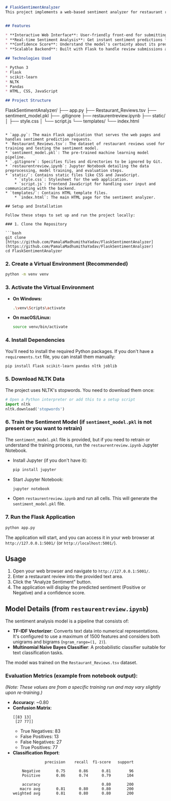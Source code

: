 ```markdown
# FlaskSentimentAnalyzer
This project implements a web-based sentiment analyzer for restaurant reviews using a Flask backend and a scikit-learn machine learning model. Users can enter a restaurant review into a text area, and the application will predict whether the sentiment of the review is "Positive" or "Negative". It also displays a confidence score for the prediction.


## Features

* **Interactive Web Interface**: User-friendly front-end for submitting reviews.
* **Real-time Sentiment Analysis**: Get instant sentiment predictions for your text.
* **Confidence Score**: Understand the model's certainty about its prediction.
* **Scalable Backend**: Built with Flask to handle review submissions and return results.

## Technologies Used

* Python 3
* Flask
* scikit-learn
* NLTK
* Pandas
* HTML, CSS, JavaScript

## Project Structure

```

FlaskSentimentAnalyzer/
├── app.py
├── Restaurant\_Reviews.tsv
├── sentiment\_model.pkl
├── .gitignore
├── restaurentreview.ipynb
├── static/
│   ├── style.css
│   └── script.js
└── templates/
└── index.html

````

* `app.py`: The main Flask application that serves the web pages and handles sentiment prediction requests.
* `Restaurant_Reviews.tsv`: The dataset of restaurant reviews used for training and testing the sentiment model.
* `sentiment_model.pkl`: The pre-trained machine learning model pipeline.
* `.gitignore`: Specifies files and directories to be ignored by Git.
* `restaurentreview.ipynb`: Jupyter Notebook detailing the data preprocessing, model training, and evaluation steps.
* `static/`: Contains static files like CSS and JavaScript.
    * `style.css`: Stylesheet for the web application.
    * `script.js`: Frontend JavaScript for handling user input and communicating with the backend.
* `templates/`: Contains HTML template files.
    * `index.html`: The main HTML page for the sentiment analyzer.

## Setup and Installation

Follow these steps to set up and run the project locally:

### 1. Clone the Repository

```bash
git clone [https://github.com/PamalaMadhumithaYadav/FlaskSentimentAnalyzer](https://github.com/PamalaMadhumithaYadav/FlaskSentimentAnalyzer)
cd FlaskSentimentAnalyzer
````

### 2\. Create a Virtual Environment (Recommended)

```bash
python -m venv venv
```

### 3\. Activate the Virtual Environment

  * **On Windows:**
    ```bash
    .\venv\Scripts\activate
    ```
  * **On macOS/Linux:**
    ```bash
    source venv/bin/activate
    ```

### 4\. Install Dependencies

You'll need to install the required Python packages. If you don't have a `requirements.txt` file, you can install them manually:

```bash
pip install Flask scikit-learn pandas nltk joblib
```

### 5\. Download NLTK Data

The project uses NLTK's stopwords. You need to download them once:

```python
# Open a Python interpreter or add this to a setup script
import nltk
nltk.download('stopwords')
```

### 6\. Train the Sentiment Model (if `sentiment_model.pkl` is not present or you want to retrain)

The `sentiment_model.pkl` file is provided, but if you need to retrain or understand the training process, run the `restaurentreview.ipynb` Jupyter Notebook.

  * Install Jupyter (if you don't have it):
    ```bash
    pip install jupyter
    ```
  * Start Jupyter Notebook:
    ```bash
    jupyter notebook
    ```
  * Open `restaurentreview.ipynb` and run all cells. This will generate the `sentiment_model.pkl` file.

### 7\. Run the Flask Application

```bash
python app.py
```

The application will start, and you can access it in your web browser at `http://127.0.0.1:5001/` (or `http://localhost:5001/`).

## Usage

1.  Open your web browser and navigate to `http://127.0.0.1:5001/`.
2.  Enter a restaurant review into the provided text area.
3.  Click the "Analyze Sentiment" button.
4.  The application will display the predicted sentiment (Positive or Negative) and a confidence score.

## Model Details (from `restaurentreview.ipynb`)

The sentiment analysis model is a pipeline that consists of:

  * **TF-IDF Vectorizer**: Converts text data into numerical representations. It's configured to use a maximum of 1500 features and considers both unigrams and bigrams (`ngram_range=(1, 2)`).
  * **Multinomial Naive Bayes Classifier**: A probabilistic classifier suitable for text classification tasks.

The model was trained on the `Restaurant_Reviews.tsv` dataset.

### Evaluation Metrics (example from notebook output):

*(Note: These values are from a specific training run and may vary slightly upon re-training.)*

  * **Accuracy**: \~0.80
  * **Confusion Matrix**:
    ```
    [[83 13]
     [27 77]]
    ```
      * True Negatives: 83
      * False Positives: 13
      * False Negatives: 27
      * True Positives: 77
  * **Classification Report**:
    ```
                  precision    recall  f1-score   support

        Negative       0.75      0.86      0.81        96
        Positive       0.86      0.74      0.79       104

        accuracy                           0.80       200
       macro avg       0.81      0.80      0.80       200
    weighted avg       0.81      0.80      0.80       200
    ```

<!-- end list -->

```
```
